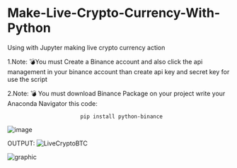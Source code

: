 # Make-Live-Crypto-Currency-With-Python
Using with Jupyter making live crypto currency action

1.Note: 💣You must Create a Binance account and also click the api management in your binance account  than create api key and secret key for use the script 


2.Note: 💣 You must download Binance Package on your project write your Anaconda Navigator this code: 
                        
                           pip install python-binance


![image](https://user-images.githubusercontent.com/75094927/136405721-b4c66818-4d2d-40f8-9a8d-ecd8ba04be5c.png)

OUTPUT:
![LiveCryptoBTC](https://user-images.githubusercontent.com/75094927/136405314-32b05fe4-d9f6-4c7d-af90-7ebafb030aea.png)

![graphic](https://user-images.githubusercontent.com/75094927/136416172-8340cfca-8d1d-458f-b38d-ea6b6fc30b25.png)
